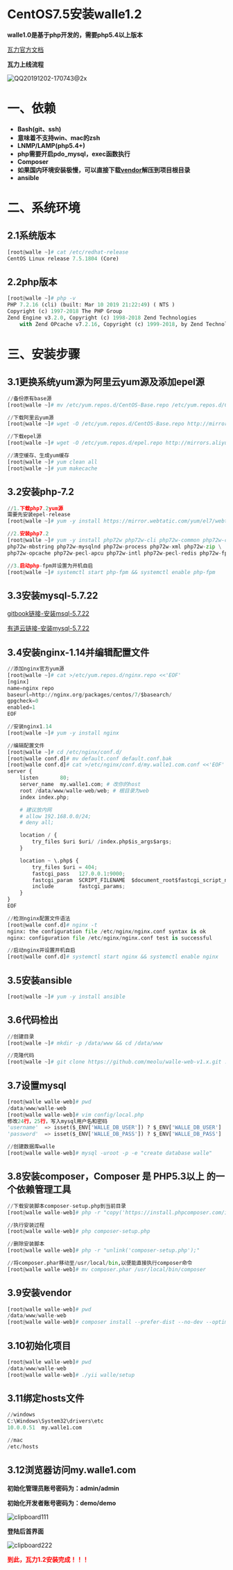 # CentOS7.5安装walle1.2

**walle1.0是基于php开发的，需要php5.4以上版本**

[瓦力官方文档](http://www.walle-web.io/docs/1/installation.html)



**瓦力上线流程**



![QQ20191202-170743@2x](CentOS7.5安装walle1.2.assets/QQ20191202-170743@2x.png)



# 一、依赖

- **Bash(git、ssh)**
- **意味着不支持win、mac的zsh**
- **LNMP/LAMP(php5.4+)**
- **php需要开启pdo_mysql，exec函数执行**
- **Composer**
- **如果国内环境安装极慢，可以直接下载[vendor](http://pan.baidu.com/s/1c0wiuyc)解压到项目根目录**
- **ansible**



# 二、系统环境

## 2.1系统版本

```python
[root@walle ~]# cat /etc/redhat-release 
CentOS Linux release 7.5.1804 (Core) 
```



## 2.2php版本

```python
[root@walle ~]# php -v
PHP 7.2.16 (cli) (built: Mar 10 2019 21:22:49) ( NTS )
Copyright (c) 1997-2018 The PHP Group
Zend Engine v3.2.0, Copyright (c) 1998-2018 Zend Technologies
    with Zend OPcache v7.2.16, Copyright (c) 1999-2018, by Zend Technologies
```





# 三、安装步骤

## 3.1更换系统yum源为阿里云yum源及添加epel源

```python
//备份原有base源
[root@walle ~]# mv /etc/yum.repos.d/CentOS-Base.repo /etc/yum.repos.d/CentOS-Base.repo.backup

//下载阿里云yum源
[root@walle ~]# wget -O /etc/yum.repos.d/CentOS-Base.repo http://mirrors.aliyun.com/repo/Centos-7.repo

//下载epel源
[root@walle ~]# wget -O /etc/yum.repos.d/epel.repo http://mirrors.aliyun.com/repo/epel-7.repo

//清空缓存、生成yum缓存
[root@walle ~]# yum clean all
[root@walle ~]# yum makecache
```



## 3.2安装php-7.2

```python
//1.下载php7.2yum源
需要先安装epel-release
[root@walle ~]# yum -y install https://mirror.webtatic.com/yum/el7/webtatic-release.rpm

//2.安装php7.2
[root@walle ~]# yum -y install php72w php72w-cli php72w-common php72w-curl php72w-gd \
php72w-mbstring php72w-mysqlnd php72w-process php72w-xml php72w-zip \
php72w-opcache php72w-pecl-apcu php72w-intl php72w-pecl-redis php72w-fpm 

//3.启动php-fpm并设置为开机自启
[root@walle ~]# systemctl start php-fpm && systemctl enable php-fpm
```



## 3.3安装mysql-5.7.22

[gitbook链接-安装msql-5.7.22](https://gitbook.pptfz.top/db/mysql/mysql%E5%9F%BA%E7%A1%80/4.CentOS7.5%E4%BA%8C%E8%BF%9B%E5%88%B6%E5%AE%89%E8%A3%85MySQL-5.7.22.html)

[有道云链接-安装mysql-5.7.22](http://note.youdao.com/noteshare?id=797a38d0cd414fbd93dc6f4ab6f74ce3&sub=A4D89AF1BA6142F6B4A10620F4BB788D)



## 3.4安装nginx-1.14并编辑配置文件

```python
//添加nginx官方yum源
[root@walle ~]# cat >/etc/yum.repos.d/nginx.repo <<'EOF'
[nginx]
name=nginx repo
baseurl=http://nginx.org/packages/centos/7/$basearch/
gpgcheck=0
enabled=1
EOF

//安装nginx1.14
[root@walle ~]# yum -y install nginx

//编辑配置文件
[root@walle ~]# cd /etc/nginx/conf.d/
[root@walle conf.d]# mv default.conf default.conf.bak
[root@walle conf.d]# cat >/etc/nginx/conf.d/my.walle1.com.conf <<'EOF'
server {
    listen       80;
    server_name  my.walle1.com; # 改你的host
    root /data/www/walle-web/web; # 根目录为web
    index index.php;

    # 建议放内网
    # allow 192.168.0.0/24;
    # deny all;

    location / {
        try_files $uri $uri/ /index.php$is_args$args;
    }

    location ~ \.php$ {
        try_files $uri = 404;
        fastcgi_pass   127.0.0.1:9000;
        fastcgi_param  SCRIPT_FILENAME  $document_root$fastcgi_script_name;
        include        fastcgi_params;
    }
}
EOF

//检测nginx配置文件语法
[root@walle conf.d]# nginx -t
nginx: the configuration file /etc/nginx/nginx.conf syntax is ok
nginx: configuration file /etc/nginx/nginx.conf test is successful

//启动nginx并设置开机自启
[root@walle conf.d]# systemctl start nginx && systemctl enable nginx
```



## 3.5安装ansible

```python
[root@walle ~]# yum -y install ansible
```



## 3.6代码检出

```python
//创建目录
[root@walle ~]# mkdir -p /data/www && cd /data/www

//克隆代码
[root@walle ~]# git clone https://github.com/meolu/walle-web-v1.x.git .
```



## 3.7设置mysql

```python
[root@walle walle-web]# pwd
/data/www/walle-web
[root@walle walle-web]# vim config/local.php
修改24行，25行，写入mysql用户名和密码
'username'  => isset($_ENV['WALLE_DB_USER']) ? $_ENV['WALLE_DB_USER'] : 'root',
'password'  => isset($_ENV['WALLE_DB_PASS']) ? $_ENV['WALLE_DB_PASS'] : '123456',

//创建数据库walle
[root@walle walle-web]# mysql -uroot -p -e "create database walle"
```



## 3.8安装composer，Composer 是 PHP5.3以上 的一个依赖管理工具

```python
//下载安装脚本composer-setup.php到当前目录
[root@walle walle-web]# php -r "copy('https://install.phpcomposer.com/installer', 'composer-setup.php');"

//执行安装过程
[root@walle walle-web]# php composer-setup.php

//删除安装脚本
[root@walle walle-web]# php -r "unlink('composer-setup.php');"

//将composer.phar移动至/usr/local/bin,以便能直接执行composer命令
[root@walle walle-web]# mv composer.phar /usr/local/bin/composer
```



## 3.9安装vendor

```python
[root@walle walle-web]# pwd
/data/www/walle-web
[root@walle walle-web]# composer install --prefer-dist --no-dev --optimize-autoloader -vvvv
```



## 3.10初始化项目

```python
[root@walle walle-web]# pwd
/data/www/walle-web
[root@walle walle-web]# ./yii walle/setup
```



## 3.11绑定hosts文件

```python
//windows
C:\Windows\System32\drivers\etc
10.0.0.51  my.walle1.com

//mac
/etc/hosts
```



## 3.12浏览器访问my.walle1.com

**初始化管理员账号密码为：admin/admin**

**初始化开发者账号密码为：demo/demo**



![clipboard111](CentOS7.5安装walle1.2.assets/clipboard111.png)





**登陆后首界面**

![clipboard222](CentOS7.5安装walle1.2.assets/clipboard222.png)



**<span style=color:red>到此，瓦力1.2安装完成！！！</span>**